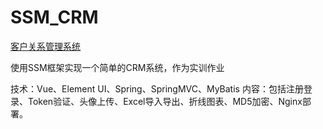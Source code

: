 # SSM_CRM
[客户关系管理系统](http://chongqingwangyu.xyz:8181/crm/#/login?redirect=%2Fdashboard)

使用SSM框架实现一个简单的CRM系统，作为实训作业

技术：Vue、Element UI、Spring、SpringMVC、MyBatis
内容：包括注册登录、Token验证、头像上传、Excel导入导出、折线图表、MD5加密、Nginx部署。
